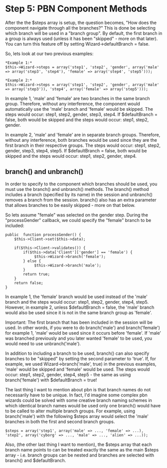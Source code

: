 # Step 5: PBN Component Methods

After the the $steps array is setup, the question becomes, "How does the component navigate through all the branches?" This is done be selecting which branch will be used in a "branch group". By default, the first branch in a group is always used (unless it has been "skipped" - more on that later). You can turn this feature off by setting Wizard->defaultBranch = false.

So, lets look at our two previous examples:

<pre><code>*Example 1:*
$this->Wizard->steps = array('step1', 'step2', 'gender', array('male' => array('step3', 'step4'), 'female' => array('step4', 'step5')));

*Example 2:*
$this->Wizard->steps = array('step1', 'step2', 'gender', array('male' => array('step3')), 'step4', array('female' => array('step5')));</code></pre>

In example 1, 'male' and 'female' are two branches in the same branch group. Therefore, without any interference, the component would automatically use the 'male' branch and 'female' would be skipped. The steps would occur: step1, step2, gender, step3, step4. If $defaultBranch = false, both would be skipped and the steps would occur: step1, step2, gender.

In example 2, 'male' and 'female' are in separate branch groups. Therefore, without any interference, both branches would be used since they are the first branch in their respective groups. The steps would occur: step1, step2, gender, step3, step4, step5.  If $defaultBranch = false, both would be skipped and the steps would occur: step1, step2, gender, step4.

## branch() and unbranch()

In order to specify to the component which branches should be used, you must use the branch() and unbranch() methods. The branch() method includes a branch (specified by its name) in the session and unbranch() removes a branch from the session. branch() also has an extra parameter that allows branches to be easily skipped - more on that below.

So lets assume "female" was selected on the gender step. During the "processGender" callback, we could specify the "female" branch to be included:

<pre><code>public  function processGender() {
	$this->Client->set($this->data);

	if($this->Client->validates()) {
		if($this->data['Client']['gender'] == 'female') {
			 $this->Wizard->branch('female');
		} else {
			 $this->Wizard->branch('male');
		}
		return true;
	}
	return false;
}</code></pre>

In example 1, the 'female' branch would be used instead of the 'male' branch and the steps would occur: step1, step2, gender, step4, step5. However, in example 2, unless $defaultBranch = false, the 'male' branch would also be used since it is not in the same branch group as 'female'.

Important: The first branch that has been included in the session will be used. In other words, if you were to do branch('male') and branch('female') for example 1, 'male' would be used since it occurs before 'female'. If 'male' was branched previously and you later wanted 'female' to be used, you would need to use unbranch('male').

In addition to including a branch to be used, branch() can also specify branches to be "skipped" by setting the second parameter to 'true'. If, for example, we used Wizard->branch('male', true) in the previous examples, 'male' would be skipped and 'female' would be used. The steps would occur: step1, step2, gender, step4, step5  - the same as using branch('female') with $defaultBranch = true! 

The last thing I want to mention about pbn is that branch names do not necessarily have to be unique. In fact, I'd imagine some complex pbn wizards could be solved with some creative branch naming schemes in which identical branch names would be used only one branch() would have to be called to alter multiple branch groups. For example, using branch('male') with the following $steps array would select the 'male' branches in both the first and second branch groups.

<pre><code>$steps = array('step1', array('male' => ..., 'female' => ...), 'step2', array('cyborg' => ..., 'male' => ..., 'alien' => ...)); </code></pre>

Also, (the other last thing I want to mention), the $steps array that each branch name points to can be treated exactly the same as the main $steps array - i.e. branch groups can be nested and branches are selected with branch() and $defaultBranch. 